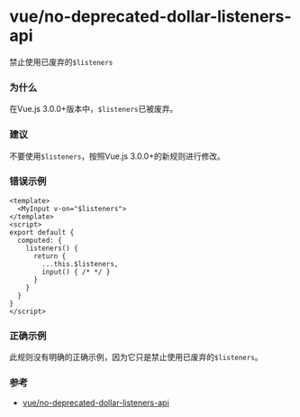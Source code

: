# vue/no-deprecated-dollar-listeners-api

禁止使用已废弃的`$listeners`

### 为什么

在Vue.js 3.0.0+版本中，`$listeners`已被废弃。

### 建议

不要使用`$listeners`，按照Vue.js 3.0.0+的新规则进行修改。

### 错误示例

```vue
<template>
  <MyInput v-on="$listeners">
</template>
<script>
export default {
  computed: {
    listeners() {
      return {
        ...this.$listeners,
        input() { /* */ }
      }
    }
  }
}
</script>
```

### 正确示例

此规则没有明确的正确示例，因为它只是禁止使用已废弃的`$listeners`。

### 参考

- [vue/no-deprecated-dollar-listeners-api](https://eslint.vuejs.org/rules/no-deprecated-dollar-listeners-api.html)
